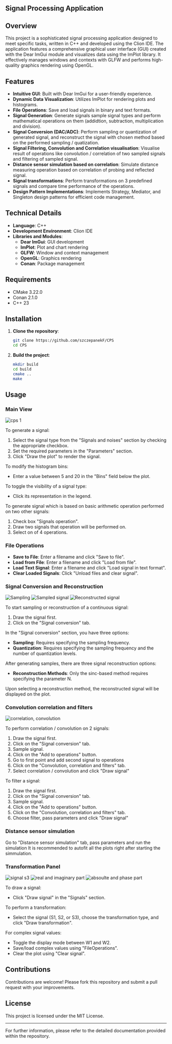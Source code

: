 ## Signal Processing Application



## Overview

This project is a sophisticated signal processing application designed to meet specific tasks, written in C++ and developed using the Clion IDE. The application features a comprehensive graphical user interface (GUI) created with the Dear ImGui module and visualizes data using the ImPlot library. It effectively manages windows and contexts with GLFW and performs high-quality graphics rendering using OpenGL.

## Features

- **Intuitive GUI**: Built with Dear ImGui for a user-friendly experience.
- **Dynamic Data Visualization**: Utilizes ImPlot for rendering plots and histograms.
- **File Operations**: Save and load signals in binary and text formats.
- **Signal Generation**: Generate signals sample signal types and perform mathematical operations on them (addidtion, subtraction, multiplication and division).
- **Signal Conversion (DAC/ADC)**: Perform sampling or quantization of generated signal, and reconstruct the signal with chosen method based on the performed sampling / quatization.
- **Signal Filtering, Convolution and Correlation visualisation**: Visualise result of operations like convolution / correlation of two sampled signals and filtering of sampled signal.
- **Distance sensor simulation based on correlation**: Simulate distance measuring operation based on correlation of probing and reflected signal.
- **Signal transformations**: Perform transformations on 3 predefined signals and compare time performance of the operations.
- **Design Pattern Implementations**: Implements Strategy, Mediator, and Singleton design patterns for efficient code management.

## Technical Details

- **Language**: C++
- **Development Environment**: Clion IDE
- **Libraries and Modules**:
  - **Dear ImGui**: GUI development
  - **ImPlot**: Plot and chart rendering
  - **GLFW**: Window and context management
  - **OpenGL**: Graphics rendering
  - **Conan**: Package management


## Requirements
- CMake 3.22.0
- Conan 2.1.0
- C++ 23
## Installation

1. **Clone the repository**:
    ```sh
    git clone https://github.com/szczepanekF/CPS
    cd CPS
    ```

2. **Build the project**:
    ```sh
    mkdir build
    cd build
    cmake ..
    make
    ```   

## Usage

### Main View
![cps 1](https://github.com/szczepanekF/CPS/assets/107700989/bdca167e-de2b-4746-b1c6-1a2091efa1ef)

To generate a signal:
1. Select the signal type from the "Signals and noises" section by checking the appropriate checkbox.
2. Set the required parameters in the "Parameters" section.
3. Click "Draw the plot" to render the signal.

To modify the histogram bins:
- Enter a value between 5 and 20 in the "Bins" field below the plot.

To toggle the visibility of a signal type:
- Click its representation in the legend.

To generate signal which is based on basic arithmetic operation performed on two other signals:
1. Check box "Signals operation".
2. Draw two signals that operation will be performed on.
3. Select on of 4 operations.

### File Operations

- **Save to File**: Enter a filename and click "Save to file".
- **Load from File**: Enter a filename and click "Load from file".
- **Load Text Signal**: Enter a filename and click "Load signal in text format".
- **Clear Loaded Signals**: Click "Unload files and clear signal".

### Signal Conversion and Reconstruction
![Sampling](https://github.com/szczepanekF/CPS/assets/107700989/7afc75c5-e71b-4adf-a1f8-d0ffc955b4e3)
![Sampled signal](https://github.com/szczepanekF/CPS/assets/107700989/c3fe3ffe-0c33-44f2-84a0-74f53fac1d7e)
![Reconstructed signal](https://github.com/szczepanekF/CPS/assets/107700989/e22ce00d-84b4-43f8-b419-b0701ef08ea5)


To start sampling or reconstruction of a continuous signal:
1. Draw the signal first.
2. Click on the "Signal conversion" tab.

In the "Signal conversion" section, you have three options:
- **Sampling**: Requires specifying the sampling frequency.
- **Quantization**: Requires specifying the sampling frequency and the number of quantization levels.

After generating samples, there are three signal reconstruction options:
- **Reconstruction Methods**: Only the sinc-based method requires specifying the parameter N.

Upon selecting a reconstruction method, the reconstructed signal will be displayed on the plot.



### Convolution correlation and filters
![correlation, convolution](https://github.com/szczepanekF/CPS/assets/107700989/d31e3fe9-a1f2-4eb5-88e5-cc933b03246f)

To perform correlation / convolution on 2 signals:
1. Draw the signal first.
2. Click on the "Signal conversion" tab.
3. Sample signal.
4. Click on the "Add to operations" button.
5. Go to first point and add second signal to operations
6. Click on the "Convolution, correlation and filters" tab.
7. Select correlation / convolution and click "Draw signal"



To filter a signal:
1. Draw the signal first.
2. Click on the "Signal conversion" tab.
3. Sample signal.
4. Click on the "Add to operations" button.
5. Click on the "Convolution, correlation and filters" tab.
6. Choose filter, pass parameters and click "Draw signal"

### Distance sensor simulation
Go to "Distance sensor simulation" tab, pass parameters and run the simulation
It is recommended to autofit all the plots right after starting the simmulation.



### Transformation Panel
![signal s3](https://github.com/szczepanekF/CPS/assets/107700989/eb761d88-9b3b-4715-b43b-db7d397defb3)
![real and imaginary part](https://github.com/szczepanekF/CPS/assets/107700989/765d19a2-7ed1-4d73-b551-3e88c64de144)
![absoulte and phase part](https://github.com/szczepanekF/CPS/assets/107700989/2bd214d0-2c54-4313-8644-dca3d8aec99a)


To draw a signal:
- Click "Draw signal" in the "Signals" section.

To perform a transformation:
- Select the signal (S1, S2, or S3), choose the transformation type, and click "Draw transformation".

For complex signal values:
- Toggle the display mode between W1 and W2.
- Save/load complex values using "FileOperations".
- Clear the plot using "Clear signal".

## Contributions

Contributions are welcome! Please fork this repository and submit a pull request with your improvements.

## License

This project is licensed under the MIT License.

---

For further information, please refer to the detailed documentation provided within the repository.
